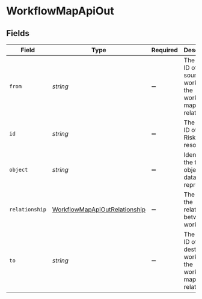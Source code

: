 # WorkflowMapApiOut


## Fields

| Field                                                                                 | Type                                                                                  | Required                                                                              | Description                                                                           | Example                                                                               |
| ------------------------------------------------------------------------------------- | ------------------------------------------------------------------------------------- | ------------------------------------------------------------------------------------- | ------------------------------------------------------------------------------------- | ------------------------------------------------------------------------------------- |
| `from`                                                                                | *string*                                                                              | :heavy_minus_sign:                                                                    | The unique ID of the source workflow of the workflow map relationship                 | a1b2c3d4                                                                              |
| `id`                                                                                  | *string*                                                                              | :heavy_minus_sign:                                                                    | The unique ID of this Risk Cloud resource                                             | a1b2c3d4                                                                              |
| `object`                                                                              | *string*                                                                              | :heavy_minus_sign:                                                                    | Identifies the type of object this data represents                                    | workflow-map                                                                          |
| `relationship`                                                                        | [WorkflowMapApiOutRelationship](../../models/shared/workflowmapapioutrelationship.md) | :heavy_minus_sign:                                                                    | The type of the relationship between workflows                                        | ONE_TO_MANY                                                                           |
| `to`                                                                                  | *string*                                                                              | :heavy_minus_sign:                                                                    | The unique ID of the destination workflow of the workflow map relationship            | a1b2c3d4                                                                              |